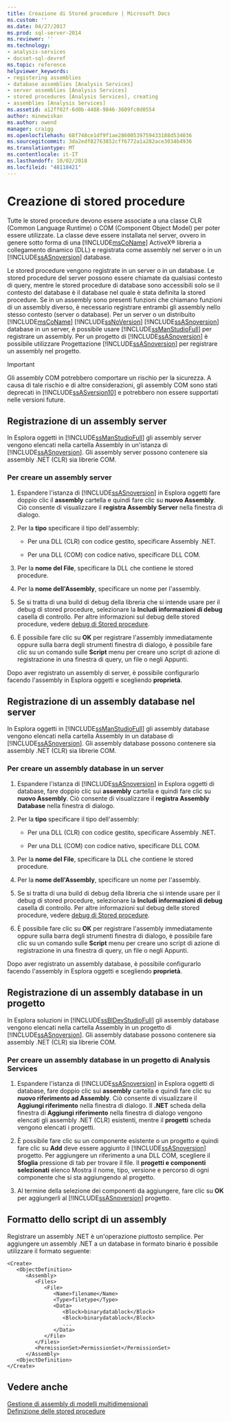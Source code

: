 ```yaml
---
title: Creazione di Stored procedure | Microsoft Docs
ms.custom: ''
ms.date: 04/27/2017
ms.prod: sql-server-2014
ms.reviewer: ''
ms.technology:
- analysis-services
- docset-sql-devref
ms.topic: reference
helpviewer_keywords:
- registering assemblies
- database assemblies [Analysis Services]
- server assemblies [Analysis Services]
- stored procedures [Analysis Services], creating
- assemblies [Analysis Services]
ms.assetid: a12ff02f-6d0b-4488-9846-3609fc0d0554
author: minewiskan
ms.author: owend
manager: craigg
ms.openlocfilehash: 68f748ce1df9f1ae28600539759433188d534036
ms.sourcegitcommit: 3da2edf82763852cff6772a1a282ace3034b4936
ms.translationtype: MT
ms.contentlocale: it-IT
ms.lasthandoff: 10/02/2018
ms.locfileid: "48118421"
---
```

# <a name="creating-stored-procedures"></a>Creazione di stored procedure
  Tutte le stored procedure devono essere associate a una classe CLR (Common Language Runtime) o COM (Component Object Model) per poter essere utilizzate. La classe deve essere installata nel server, ovvero in genere sotto forma di una [!INCLUDE[msCoName](../../includes/msconame-md.md)] ActiveX® libreria a collegamento dinamico (DLL) e registrata come assembly nel server o in un [!INCLUDE[ssASnoversion](../../includes/ssasnoversion-md.md)] database.  
  
 Le stored procedure vengono registrate in un server o in un database. Le stored procedure del server possono essere chiamate da qualsiasi contesto di query, mentre le stored procedure di database sono accessibili solo se il contesto del database è il database nel quale è stata definita la stored procedure. Se in un assembly sono presenti funzioni che chiamano funzioni di un assembly diverso, è necessario registrare entrambi gli assembly nello stesso contesto (server o database). Per un server o un distribuito [!INCLUDE[msCoName](../../includes/msconame-md.md)] [!INCLUDE[ssNoVersion](../../includes/ssnoversion-md.md)] [!INCLUDE[ssASnoversion](../../includes/ssasnoversion-md.md)] database in un server, è possibile usare [!INCLUDE[ssManStudioFull](../../includes/ssmanstudiofull-md.md)] per registrare un assembly. Per un progetto di [!INCLUDE[ssASnoversion](../../includes/ssasnoversion-md.md)] è possibile utilizzare Progettazione [!INCLUDE[ssASnoversion](../../includes/ssasnoversion-md.md)] per registrare un assembly nel progetto.  
  
> [!IMPORTANT]  
>  Gli assembly COM potrebbero comportare un rischio per la sicurezza. A causa di tale rischio e di altre considerazioni, gli assembly COM sono stati deprecati in [!INCLUDE[ssASversion10](../../includes/ssasversion10-md.md)] e potrebbero non essere supportati nelle versioni future.  
  
## <a name="registering-a-server-assembly"></a>Registrazione di un assembly server  
 In Esplora oggetti in [!INCLUDE[ssManStudioFull](../../includes/ssmanstudiofull-md.md)] gli assembly server vengono elencati nella cartella Assembly in un'istanza di [!INCLUDE[ssASnoversion](../../includes/ssasnoversion-md.md)]. Gli assembly server possono contenere sia assembly .NET (CLR) sia librerie COM.  
  
### <a name="to-create-a-server-assembly"></a>Per creare un assembly server  
  
1.  Espandere l'istanza di [!INCLUDE[ssASnoversion](../../includes/ssasnoversion-md.md)] in Esplora oggetti fare doppio clic il **assembly** cartella e quindi fare clic su **nuovo Assembly**. Ciò consente di visualizzare il **registra Assembly Server** nella finestra di dialogo.  
  
2.  Per la **tipo** specificare il tipo dell'assembly:  
  
    -   Per una DLL (CLR) con codice gestito, specificare Assembly .NET.  
  
    -   Per una DLL (COM) con codice nativo, specificare DLL COM.  
  
3.  Per la **nome del File**, specificare la DLL che contiene le stored procedure.  
  
4.  Per la **nome dell'Assembly**, specificare un nome per l'assembly.  
  
5.  Se si tratta di una build di debug della libreria che si intende usare per il debug di stored procedure, selezionare la **Includi informazioni di debug** casella di controllo. Per altre informazioni sul debug delle stored procedure, vedere [debug di Stored procedure](debugging-stored-procedures.md).  
  
6.  È possibile fare clic su **OK** per registrare l'assembly immediatamente oppure sulla barra degli strumenti finestra di dialogo, è possibile fare clic su un comando sulle **Script** menu per creare uno script di azione di registrazione in una finestra di query, un file o negli Appunti.  
  
 Dopo aver registrato un assembly di server, è possibile configurarlo facendo l'assembly in Esplora oggetti e scegliendo **proprietà**.  
  
## <a name="registering-a-database-assembly-on-the-server"></a>Registrazione di un assembly database nel server  
 In Esplora oggetti in [!INCLUDE[ssManStudioFull](../../includes/ssmanstudiofull-md.md)] gli assembly database vengono elencati nella cartella Assembly in un database di [!INCLUDE[ssASnoversion](../../includes/ssasnoversion-md.md)]. Gli assembly database possono contenere sia assembly .NET (CLR) sia librerie COM.  
  
### <a name="to-create-a-database-assembly-on-a-server"></a>Per creare un assembly database in un server  
  
1.  Espandere l'istanza di [!INCLUDE[ssASnoversion](../../includes/ssasnoversion-md.md)] in Esplora oggetti di database, fare doppio clic sui **assembly** cartella e quindi fare clic su **nuovo Assembly**. Ciò consente di visualizzare il **registra Assembly Database** nella finestra di dialogo.  
  
2.  Per la **tipo** specificare il tipo dell'assembly:  
  
    -   Per una DLL (CLR) con codice gestito, specificare Assembly .NET.  
  
    -   Per una DLL (COM) con codice nativo, specificare DLL COM.  
  
3.  Per la **nome del File**, specificare la DLL che contiene le stored procedure.  
  
4.  Per la **nome dell'Assembly**, specificare un nome per l'assembly.  
  
5.  Se si tratta di una build di debug della libreria che si intende usare per il debug di stored procedure, selezionare la **Includi informazioni di debug** casella di controllo. Per altre informazioni sul debug delle stored procedure, vedere [debug di Stored procedure](debugging-stored-procedures.md).  
  
6.  È possibile fare clic su **OK** per registrare l'assembly immediatamente oppure sulla barra degli strumenti finestra di dialogo, è possibile fare clic su un comando sulle **Script** menu per creare uno script di azione di registrazione in una finestra di query, un file o negli Appunti.  
  
 Dopo aver registrato un assembly database, è possibile configurarlo facendo l'assembly in Esplora oggetti e scegliendo **proprietà**.  
  
## <a name="registering-a-database-assembly-in-a-project"></a>Registrazione di un assembly database in un progetto  
 In Esplora soluzioni in [!INCLUDE[ssBIDevStudioFull](../../includes/ssbidevstudiofull-md.md)] gli assembly database vengono elencati nella cartella Assembly in un progetto di [!INCLUDE[ssASnoversion](../../includes/ssasnoversion-md.md)]. Gli assembly database possono contenere sia assembly .NET (CLR) sia librerie COM.  
  
### <a name="to-create-a-database-assembly-in-an-analysis-service-project"></a>Per creare un assembly database in un progetto di Analysis Services  
  
1.  Espandere l'istanza di [!INCLUDE[ssASnoversion](../../includes/ssasnoversion-md.md)] in Esplora oggetti di database, fare doppio clic sui **assembly** cartella e quindi fare clic su **nuovo riferimento ad Assembly**. Ciò consente di visualizzare il **Aggiungi riferimento** nella finestra di dialogo. Il **.NET** scheda della finestra di **Aggiungi riferimento** nella finestra di dialogo vengono elencati gli assembly .NET (CLR) esistenti, mentre il **progetti** scheda vengono elencati i progetti.  
  
2.  È possibile fare clic su un componente esistente o un progetto e quindi fare clic su **Add** deve essere aggiunto il [!INCLUDE[ssASnoversion](../../includes/ssasnoversion-md.md)] progetto. Per aggiungere un riferimento a una DLL COM, scegliere il **Sfoglia** pressione di tab per trovare il file. Il **progetti e componenti selezionati** elenco Mostra il nome, tipo, versione e percorso di ogni componente che si sta aggiungendo al progetto.  
  
3.  Al termine della selezione dei componenti da aggiungere, fare clic su **OK** per aggiungerli al [!INCLUDE[ssASnoversion](../../includes/ssasnoversion-md.md)] progetto.  
  
## <a name="script-format-for-an-assembly"></a>Formatto dello script di un assembly  
 Registrare un assembly .NET è un'operazione piuttosto semplice. Per aggiungere un assembly .NET a un database in formato binario è possibile utilizzare il formato seguente:  
  
```  
<Create>  
   <ObjectDefinition>  
      <Assembly>  
         <Files>  
            <File>  
               <Name>filename</Name>  
               <Type>filetype</Type>  
               <Data>  
                  <Block>binarydatablock</Block>  
                  <Block>binarydatablock</Block>  
                  ...  
               </Data>  
            </File>  
         </Files>  
         <PermissionSet>PermissionSet</PermissionSet>  
      </Assembly>  
   <ObjectDefinition>  
</Create>  
```  
  
## <a name="see-also"></a>Vedere anche  
 [Gestione di assembly di modelli multidimensionali](../multidimensional-models/multidimensional-model-assemblies-management.md)   
 [Definizione delle stored procedure](defining-stored-procedures.md)  
  
  

